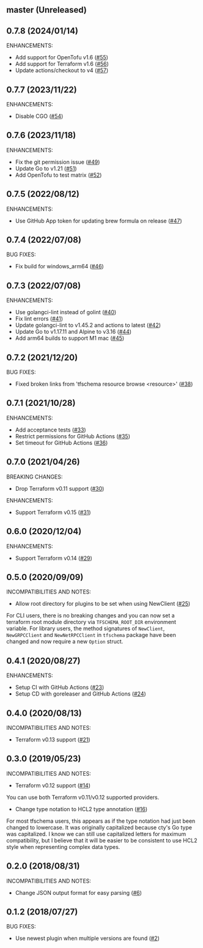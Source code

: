 ## master (Unreleased)

## 0.7.8 (2024/01/14)

ENHANCEMENTS:

* Add support for OpenTofu v1.6 ([#55](https://github.com/minamijoyo/tfschema/pull/55))
* Add support for Terraform v1.6 ([#56](https://github.com/minamijoyo/tfschema/pull/56))
* Update actions/checkout to v4 ([#57](https://github.com/minamijoyo/tfschema/pull/57))

## 0.7.7 (2023/11/22)

ENHANCEMENTS:

* Disable CGO ([#54](https://github.com/minamijoyo/tfschema/pull/54))

## 0.7.6 (2023/11/18)

ENHANCEMENTS:

* Fix the git permission issue ([#49](https://github.com/minamijoyo/tfschema/pull/49))
* Update Go to v1.21 ([#51](https://github.com/minamijoyo/tfschema/pull/51))
* Add OpenTofu to test matrix ([#52](https://github.com/minamijoyo/tfschema/pull/52))

## 0.7.5 (2022/08/12)

ENHANCEMENTS:

* Use GitHub App token for updating brew formula on release ([#47](https://github.com/minamijoyo/tfschema/pull/47))

## 0.7.4 (2022/07/08)

BUG FIXES:

* Fix build for windows_arm64 ([#46](https://github.com/minamijoyo/tfschema/pull/46))

## 0.7.3 (2022/07/08)

ENHANCEMENTS:

* Use golangci-lint instead of golint ([#40](https://github.com/minamijoyo/tfschema/pull/40))
* Fix lint errors ([#41](https://github.com/minamijoyo/tfschema/pull/41))
* Update golangci-lint to v1.45.2 and actions to latest ([#42](https://github.com/minamijoyo/tfschema/pull/42))
* Update Go to v1.17.11 and Alpine to v3.16 ([#44](https://github.com/minamijoyo/tfschema/pull/44))
* Add arm64 builds to support M1 mac ([#45](https://github.com/minamijoyo/tfschema/pull/45))

## 0.7.2 (2021/12/20)

BUG FIXES:

* Fixed broken links from 'tfschema resource browse \<resource\>' ([#38](https://github.com/minamijoyo/tfschema/pull/38))

## 0.7.1 (2021/10/28)

ENHANCEMENTS:

* Add acceptance tests ([#33](https://github.com/minamijoyo/tfschema/pull/33))
* Restrict permissions for GitHub Actions ([#35](https://github.com/minamijoyo/tfschema/pull/35))
* Set timeout for GitHub Actions ([#36](https://github.com/minamijoyo/tfschema/pull/36))

## 0.7.0 (2021/04/26)

BREAKING CHANGES:

* Drop Terraform v0.11 support ([#30](https://github.com/minamijoyo/tfschema/pull/30))

ENHANCEMENTS:

* Support Terraform v0.15 ([#31](https://github.com/minamijoyo/tfschema/pull/31))

## 0.6.0 (2020/12/04)

ENHANCEMENTS:

* Support Terraform v0.14 ([#29](https://github.com/minamijoyo/tfschema/pull/29))

## 0.5.0 (2020/09/09)

INCOMPATIBILITIES AND NOTES:

* Allow root directory for plugins to be set when using NewClient ([#25](https://github.com/minamijoyo/tfschema/pull/25))

For CLI users, there is no breaking changes and you can now set a terraform root module directory via `TFSCHEMA_ROOT_DIR` environment variable.
For library users, the method signatures of `NewClient`, `NewGRPCClient` and `NewNetRPCClient` in `tfschema` package have been changed and now require a new `Option` struct.

## 0.4.1 (2020/08/27)

ENHANCEMENTS:

* Setup CI with GitHub Actions ([#23](https://github.com/minamijoyo/tfschema/pull/23))
* Setup CD with goreleaser and GitHub Actions ([#24](https://github.com/minamijoyo/tfschema/pull/24))

## 0.4.0 (2020/08/13)

INCOMPATIBILITIES AND NOTES:

* Terraform v0.13 support ([#21](https://github.com/minamijoyo/tfschema/pull/21))

## 0.3.0 (2019/05/23)

INCOMPATIBILITIES AND NOTES:

* Terraform v0.12 support ([#14](https://github.com/minamijoyo/tfschema/pull/14))

You can use both Terraform v0.11/v0.12 supported providers.

* Change type notation to HCL2 type annotation ([#16](https://github.com/minamijoyo/tfschema/pull/16))

For most tfschema users, this appears as if the type notation had just been changed to lowercase.
It was originally capitalized because cty's Go type was capitalized.
I know we can still use capitalized letters for maximum compatibility, but I believe that it will be easier to be consistent to use HCL2 style when representing complex data types.

## 0.2.0 (2018/08/31)

INCOMPATIBILITIES AND NOTES:

* Change JSON output format for easy parsing ([#6](https://github.com/minamijoyo/tfschema/pull/6))

## 0.1.2 (2018/07/27)

BUG FIXES:

* Use newest plugin when multiple versions are found ([#2](https://github.com/minamijoyo/tfschema/pull/2))
